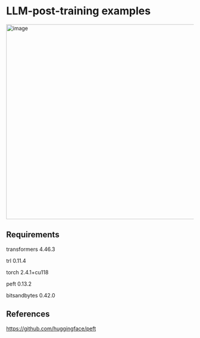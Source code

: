 # LLM-post-training examples

<img width="523" alt="image" src="https://github.com/user-attachments/assets/3cb6655c-ae09-4106-b1b6-47983a127f37" />



##  Requirements
transformers             4.46.3

trl                      0.11.4

torch                    2.4.1+cu118

peft                     0.13.2

bitsandbytes             0.42.0

## References
https://github.com/huggingface/peft
